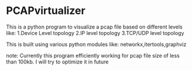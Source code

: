 # PCAPvirtualizer
This is a python program to visualize a pcap file based on different levels like:
  1.Device Level topology
  2.IP level topology
  3.TCP/UDP level topology

This is built using various python modules like: networkx,itertools,graphviz

note: Currently this program efficiently working for pcap file size of less than 100kb. I will try to optimize it in future


